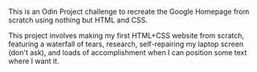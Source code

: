 This is an Odin Project challenge to recreate the Google Homepage from scratch using nothing but HTML and CSS.

This project involves making my first HTML+CSS website from scratch, featuring a waterfall of tears, research, self-repairing my laptop screen (don't ask), and loads of accomplishment when I can position some text where I want it.
